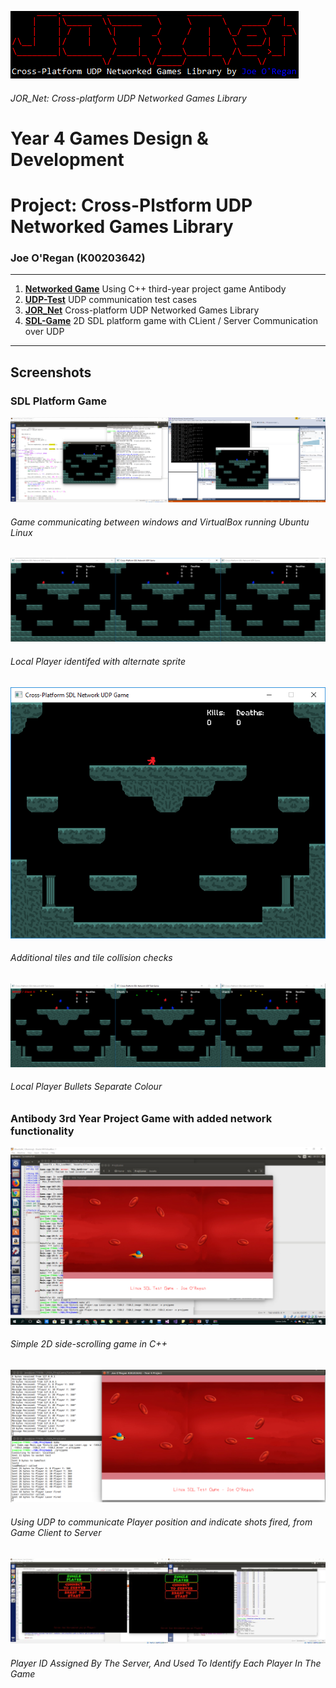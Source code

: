 ![JOR_Net: Logo](https://raw.githubusercontent.com/joeaoregan/LIT-Yr4-Project-NetworkGamesLibrary/master/Screenshots/20180417_Lib_Logo.png "JOR_Net: Logo")
###### JOR_Net: Cross-platform UDP Networked Games Library

# Year 4 Games Design & Development
# Project: Cross-Plstform UDP Networked Games Library
### Joe O'Regan (K00203642)

---

1. **[Networked Game](https://github.com/joeaoregan/LIT-Yr4-Project-NetworkGamesLibrary/tree/master/1-NetworkedGamesLibrary)** Using C++ third-year project game Antibody
2. **[UDP-Test](https://github.com/joeaoregan/LIT-Yr4-Project-NetworkGamesLibrary/tree/master/2-UDP-Test)** UDP communication test cases
3. **[JOR_Net](https://github.com/joeaoregan/LIT-Yr4-Project-NetworkGamesLibrary/tree/master/3-JOR-Net)** Cross-platform UDP Networked Games Library
4. **[SDL-Game](https://github.com/joeaoregan/LIT-Yr4-Project-NetworkGamesLibrary/tree/master/4-SDL-Game)** 2D SDL platform game with CLient / Server Communication over UDP

---

## Screenshots

### SDL Platform Game

![SDL Game: With Cross-Platform UDP Networking](https://raw.githubusercontent.com/joeaoregan/LIT-Yr4-Project-NetworkGamesLibrary/master/Screenshots/20180406_CrossPlatformImplemented.png "SDL Game: With Cross-Platform UDP Networking")
###### Game communicating between windows and VirtualBox running Ubuntu Linux
![SDL Game: Local Player identifed with alternate sprite](https://raw.githubusercontent.com/joeaoregan/LIT-Yr4-Project-NetworkGamesLibrary/master/Screenshots/20180408_LocalPlayerIdentifiedByRedSprite.png "SDL Game: Local Player identifed with alternate sprite")
###### Local Player identifed with alternate sprite
![SDL Game: Additional Tiles](https://raw.githubusercontent.com/joeaoregan/LIT-Yr4-Project-NetworkGamesLibrary/master/Screenshots/20180408_AdditionalTiles.png "SDL Game: Additional Tiles")
###### Additional tiles and tile collision checks
![SDL Game: Local Player Bullets Separate Colour](https://raw.githubusercontent.com/joeaoregan/LIT-Yr4-Project-NetworkGamesLibrary/master/Screenshots/20180417_Bullets_Different_Colour_Local_Player.png "SDL Game: Local Player Bullets Separate Colour")
###### Local Player Bullets Separate Colour


### Antibody 3rd Year Project Game with added network functionality

![Feature 1: Simple Game](https://raw.githubusercontent.com/joeaoregan/LIT-Yr4-Project-NetworkGamesLibrary/master/Screenshots/Feature1.png "Simple 2D Side-scrolling C++ game created using SDL2")
###### Simple 2D side-scrolling game in C++
![Feature 2: Networking](https://raw.githubusercontent.com/joeaoregan/LIT-Yr4-Project-NetworkGamesLibrary/master/Screenshots/Feature2.png "Coordinates and shots fired data sending using UDP to Server")
###### Using UDP to communicate Player position and indicate shots fired, from Game Client to Server
![Server Assigns ID To Players](https://raw.githubusercontent.com/joeaoregan/LIT-Yr4-Project-NetworkGamesLibrary/master/Screenshots/3ServerAssignsID.jpg "Player ID Assigned By Server")
###### Player ID Assigned By The Server, And Used To Identify Each Player In The Game
